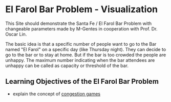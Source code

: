 # El Farol Bar Problem - Visualization

This Site should demonstrate the Santa Fe / El Farol Bar Problem with changeable parameters made by M-Gentes in cooperation with Prof. Dr. Oscar Lin.

The basic idea is that a specific number of
people want to go to the Bar named "El Farol" on a specific day (like Thursday night). They can decide to go
to the bar or to stay at home. But if
the bar is too crowded the people are unhappy. The maximum number indicating when the bar attendees are
unhappy can
be called as
capacity or threshold of the bar.

## Learning Objectives of the El Farol Bar Problem

- explain the concept of [congestion games](https://en.wikipedia.org/wiki/Congestion_game)